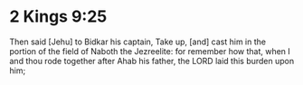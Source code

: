 # 2 Kings 9:25

Then said [Jehu] to Bidkar his captain, Take up, [and] cast him in the portion of the field of Naboth the Jezreelite: for remember how that, when I and thou rode together after Ahab his father, the LORD laid this burden upon him;
